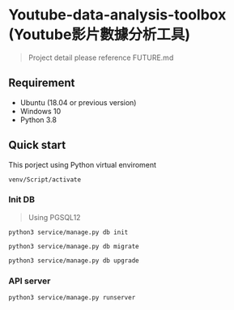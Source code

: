 # Youtube-data-analysis-toolbox (Youtube影片數據分析工具)
> Project detail please reference FUTURE.md

## Requirement
* Ubuntu (18.04 or previous version)
* Windows 10
* Python 3.8
## Quick start
This porject using Python virtual enviroment
```=shell script
venv/Script/activate 
```
### Init DB
> Using PGSQL12
```=shell script
python3 service/manage.py db init
```
```=shell script
python3 service/manage.py db migrate
```
```=shell script
python3 service/manage.py db upgrade
```
### API server

```=shell script
python3 service/manage.py runserver
```